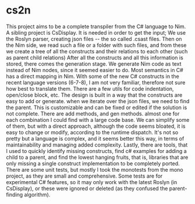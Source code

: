 # cs2n

This project aims to be a complete transpiler from the C# language to Nim.
A sibling project is CsDisplay. It is needed in order to get the input;
We use the Roslyn parser, creating json files -- the so called .csast files.
Then on the Nim side, we read such a file or a folder with such files, 
and from these we create a tree of all the constructs and their relations to each other (such as parent child relations)
After all the constructs and all this information is stored, there comes the generation stage.
We generate Nim code as text instead of Nim nodes, since it seemed easier to do.
Most semantics in C# has a direct mapping in Nim.
With some of the new C# constructs in the recent language versions (6-7-8), I am not very familiar,
therefore not sure how best to translate them.
There are a few utils for code indentation, open/close block, etc.
The design is built in a way that the constructs are easy to add or generate.
when we iterate over the json files, we need to find the parent. 
This is customizable and can be fixed or edited if the solution is not complete.
There are add methods, and gen methods. almost one for each combination I could find with a large code base.
We can simplify some of them, but with a direct approach, although the code seems bloated, it is easy to change or modify, according to the runtime dispatch.
It's not so pretty but a language is complex, and it seems better this way, in terms of maintainability and managing added complexity.
Lastly, there are tools, that I used to quickly identify missing constructs, find c# examples for adding a child to a parent, and find the lowest hanging fruits, that is, libraries that are only missing a single construct implementation to be completely ported.
There are some unit tests, but mostly I took the monotests from the mono project, as they are small and comprehensive.
Some tests are for experimental C# features, so it may only work with the latest Roslyn (in CsDisplay), or these were ignored or deleted (as they confused the parent-finding algorithm).
